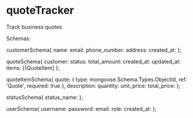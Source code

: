 # quoteTracker
Track business quotes

Schemas:

customerSchema{
  name:
  email:
  phone_number:
  address:
  created_at:
};

quoteSchema{
  customer:
  status:
  total_amount:
  created_at:
  updated_at:
  items: [{QuoteItem]
};

quoteItemSchema{
  quote: { type: mongoose.Schema.Types.ObjectId, ref: 'Quote', required: true },
  description:
  quantity:
  unit_price:
  total_price:
};

statusSchema{
  status_name:
};

userSchema{
  username:
  password:
  email:
  role:
  created_at:
};

